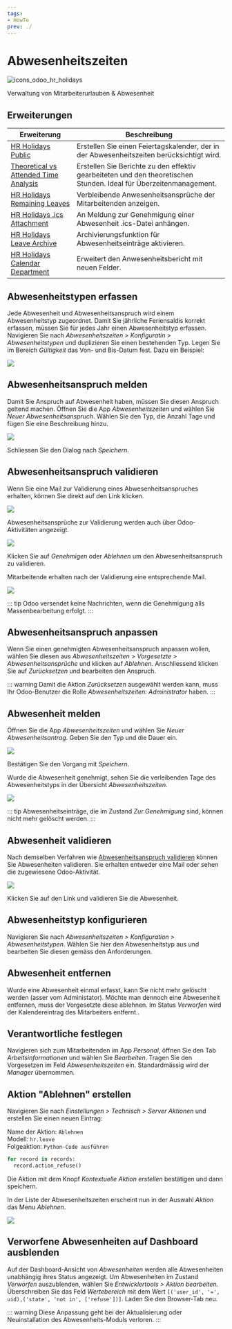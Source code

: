 ```yaml
---
tags:
- HowTo
prev: ./
---
```

# Abwesenheitszeiten
![icons_odoo_hr_holidays](assets/icons_odoo_hr_holidays.png)

Verwaltung von Mitarbeiterurlauben & Abwesenheit

## Erweiterungen

| Erweiterung                                                                               | Beschreibung                                                                                                       |
| ----------------------------------------------------------------------------------------- | ------------------------------------------------------------------------------------------------------------------ |
| [HR Holidays Public](HR%20Holidays%20Public.md)                                           | Erstellen Sie einen Feiertagskalender, der in der Abwesenheitszeiten berücksichtigt wird.                          |
| [Theoretical vs Attended Time Analysis](Theoretical%20vs%20Attended%20Time%20Analysis.md) | Erstellen Sie Berichte zu den effektiv gearbeiteten und den theoretischen Stunden. Ideal für Überzeitenmanagement. |
| [HR Holidays Remaining Leaves](HR%20Holidays%20Remaining%20Leaves.md)                     | Verbleibende Anwesenheitsansprüche der Mitarbeitenden anzeigen.                                                    |
| [HR Holidays .ics Attachment](HR%20Holidays%20ics%20Attachment.md)                        | An Meldung zur Genehmigung einer Abwesenheit .ics-Datei anhängen.                                                  |
| [HR Holidays Leave Archive](HR%20Holidays%20Leave%20Archive.md)                           | Archivierungsfunktion für Abwesenheitseinträge aktivieren.                                                         |
| [HR Holidays Calendar Department](HR%20Holidays%20Calendar%20Department.md)               | Erweitert den Anwesenheitsbericht mit neuen Felder.                                                                |

## Abwesenheitstypen erfassen

Jede Abwesenheit und Abwesenheitsanspruch wird einem Abwesenheitstyp zugeordnet. Damit Sie jährliche Feriensaldis korrekt erfassen, müssen Sie für jedes Jahr einen Abwesenheitstyp erfassen. Navigieren Sie nach *Abwesenheitszeiten > Konfiguratin > Abwesenheitstypen* und duplizieren Sie einen bestehenden Typ. Legen Sie im Bereich *Gültigkeit* das Von- und Bis-Datum fest. Dazu ein Beispiel:

![](assets/Abwesenheitszeiten%20Übersicht%20Abwesenheitstypen.png)

## Abwesenheitsanspruch melden

Damit Sie Anspruch auf Abwesenheit haben, müssen Sie diesen Anspruch geltend machen. Öffnen Sie die App *Abwesenheitszeiten* und wählen Sie *Neuer Abwesenheitsanspruch*. Wählen Sie den Typ, die Anzahl Tage und fügen Sie eine Beschreibung hinzu.

![](assets/Abwesenheitszeiten%20Anspruch%20melden.png)

Schliessen Sie den Dialog nach *Speichern*.

## Abwesenheitsanspruch validieren

Wenn Sie eine Mail zur Validierung eines Abwesenheitsanspruches erhalten, können Sie direkt auf den Link klicken.

![](assets/Abwesenheitszeiten%20Anspruch%20Mail.png)

Abwesenheitsansprüche zur Validierung werden auch über Odoo-Aktivitäten angezeigt.

![](assets/Abwesenheitszeiten%20Aktivit%C3%A4t.png)

Klicken Sie auf *Genehmigen* oder *Ablehnen* um den Abwesenheitsanspruch zu validieren.

Mitarbeitende erhalten nach der Validierung eine entsprechende Mail.

![](assets/Abwesenheitszeiten%20Mail%20Validierung.png)

::: tip
Odoo versendet keine Nachrichten, wenn die Genehmigung alls Massenbearbeitung erfolgt.
:::

## Abwesenheitsanspruch anpassen

Wenn Sie einen genehmigten Abwesenheitsanspruch anpassen wollen, wählen Sie diesen aus *Abwesenheitszeiten > Vorgesetzte > Abwesenheitsansprüche* und klicken auf *Ablehnen*. Anschliessend klicken Sie auf *Zurücksetzen* und bearbeiten den Anspruch.

::: warning
Damit die Aktion *Zurücksetzen* ausgewählt werden kann, muss Ihr Odoo-Benutzer die Rolle *Abwesenheitszeiten: Administrator* haben.
:::

## Abwesenheit melden

Öffnen Sie die App *Abwesenheitszeiten* und wählen Sie *Neuer Abwesenheitsantrag*. Geben Sie den Typ und die Dauer ein.

![](assets/Abwesenheitszeiten%20Abwesenheit%20melden.png)

Bestätigen Sie den Vorgang mit *Speichern*.

Wurde die Abwesenheit genehmigt, sehen Sie die verleibenden Tage des Abwesenheitstyps in der Übersicht *Abwesenheitszeiten*.

![](assets/Abwesenheitszeiten%20Verleibend.png)

::: tip
Abwesenheitseinträge, die im Zustand *Zur Genehmigung* sind, können nicht mehr gelöscht werden.
:::

## Abwesenheit validieren

Nach demselben Verfahren wie [Abwesenheitsanspruch validieren](#Abwesenheitsanspruch%20validieren) können Sie Abwesenheiten validieren. Sie erhalten entweder eine Mail oder sehen die zugewiesene Odoo-Aktivität.

![](assets/Anwesenheitszeiten%20Mail%20Abwesenheit.png)

Klicken Sie auf den Link und validieren Sie die Abwesenheit.

## Abwesenheitstyp konfigurieren

Navigieren Sie nach *Abwesenheitszeiten > Konfiguration > Abwesenheitstypen*. Wählen Sie hier den Abwesenheitstyp aus und bearbeiten Sie diesen gemäss den Anforderungen.

## Abwesenheit entfernen

Wurde eine Abwesenheit einmal erfasst, kann Sie nicht mehr gelöscht werden (asser vom Administator). Möchte man dennoch eine Abwesenheit entfernen, muss der Vorgesetzte diese ablehnen. Im Status *Verworfen* wird der Kalendereintrag des Mitarbeiters entfernt..

## Verantwortliche festlegen

Navigieren sich zum Mitarbeitenden im App *Personal*, öffnen Sie den Tab *Arbeitsinformationen* und wählen Sie *Bearbeiten*. Tragen Sie den Vorgesetzen im Feld *Abwesenheitszeiten* ein. Standardmässig wird der *Manager* übernommen.

## Aktion "Ablehnen" erstellen

Navigieren Sie nach *Einstellungen > Technisch > Server Aktionen* und erstellen Sie einen neuen Eintrag:

Name der Aktion: `Ablehnen`\
Modell: `hr.leave`\
Folgeaktion: `Python-Code ausführen`

```python
for record in records:  
  record.action_refuse()
```

Die Aktion mit dem Knopf *Kontextuelle Aktion erstellen* bestätigen und dann speichern.

In der Liste der Abwesenheitszeiten erscheint nun in der Auswahl *Aktion* das Menu *Ablehnen*.

![](assets/Aktionen%20Abwesenheitszeiten%20Ablehnen.png)

## Verworfene Abwesenheiten auf Dashboard ausblenden

Auf der Dashboard-Ansicht von *Abwesenheiten* werden alle Abwesenheiten unabhängig ihres Status angezeigt. Um Abwesenheiten im Zustand *Verworfen* auszublenden, wählen Sie *Entwicklertools > Aktion bearbeiten*. Überschreiben Sie das Feld *Wertebereich* mit dem Wert `[('user_id', '=', uid),('state', 'not in', ['refuse'])]`. Laden Sie den Browser-Tab neu.

::: warning
Diese Anpassung geht bei der Aktualisierung oder Neuinstallation des Abwesenheits-Moduls verloren.
:::
